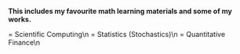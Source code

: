 **This includes my favourite math learning materials and some of my works.**

= Scientific Computing\n
= Statistics (Stochastics)\n
= Quantitative Finance\n
